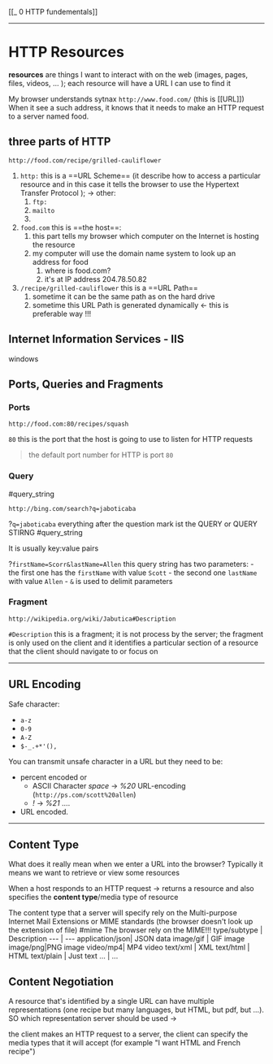 [[_ 0 HTTP fundementals]]


---

# HTTP Resources
**resources** are things I want to interact with on the web (images, pages, files, videos, ... ); each resource will have a URL I can use to find it

My browser understands sytnax `http://www.food.com/` (this is [[URL]])
When it see a such address, it knows that it needs to make an HTTP request to a server named food.

## three parts of HTTP
`http://food.com/recipe/grilled-cauliflower`

1. `http:` this is  a ==URL Scheme== (it describe how to access a particular resource and in this case it tells the browser to use the Hypertext Transfer Protocol ); -> other:
	1. `ftp:`
	2. `mailto`
	3. 
2. `food.com` this is ==the host==: 
	1. this part tells my browser  which computer on  the Internet is hosting the resource
	2. my computer will use the domain name system to look up an address for food
		1. where is food.com?
		2. it's at IP address 204.78.50.82
3. `/recipe/grilled-cauliflower` this is a ==URL Path==
	1. sometime it can be the same path as on the hard drive
	2. sometime this URL Path is generated dynamically <- this is preferable way !!!


## Internet Information Services - IIS
windows


## Ports, Queries and Fragments

### Ports
`http://food.com:80/recipes/squash`

`80` this is the port that the host is going to use to listen for HTTP requests

> the default port number for HTTP is port `80`

### Query
#query_string

`http://bing.com/search?q=jaboticaba`

?`q=jaboticaba` everything after the question mark ist the QUERY or QUERY STIRNG 
#query_string 

It is usually key:value pairs

?`firstName=Scorr&lastName=Allen` this query string has two parameters:
	- the first one has the `firstName` with value `Scott`
	- the second one `lastName` with value `Allen` 
	- `&` is used to delimit parameters


### Fragment
`http://wikipedia.org/wiki/Jabutica#Description`

`#Description` this is a fragment; it is not process by the server; the fragment is only used on the client and it identifies a particular section of a resource that the client should navigate to or focus on

---
## URL Encoding
Safe character:
- `a-z` 
- `0-9`
- `A-Z`
- `$-_.+*'(),`

You can transmit unsafe character in a URL but they need to be:
- percent encoded or 
	- ASCII Character *space* -> *%20* URL-encoding (`http://ps.com/scott%20allen`)
	- *!* -> *%21* ....
- URL encoded.

---
## Content Type
What does it really mean when we enter a URL into the browser?
Typically it means we want to retrieve or view some resources

When a host responds to an HTTP request -> returns a resource and also specifies the **content type**/media type of resource 

The content type that a server will specify rely on the Multi-purpose Internet Mail Extensions or MIME standards (the browser doesn't look up the extension of file)
#mime
The browser rely on the MIME!!!
type/subtype | Description
--- | ---
application/json| JSON data
image/gif | GIF image
image/png|PNG image
video/mp4| MP4 video
text/xml | XML
text/html | HTML
text/plain | Just text
... | ...


## Content Negotiation

A resource that's identified by a single URL can have multiple representations (one recipe but many languages, but HTML, but pdf, but ...). SO which representation server should be used ->

the client makes an HTTP request to a server, the client can specify the media types that it will accept (for example "I want HTML and French recipe")


















